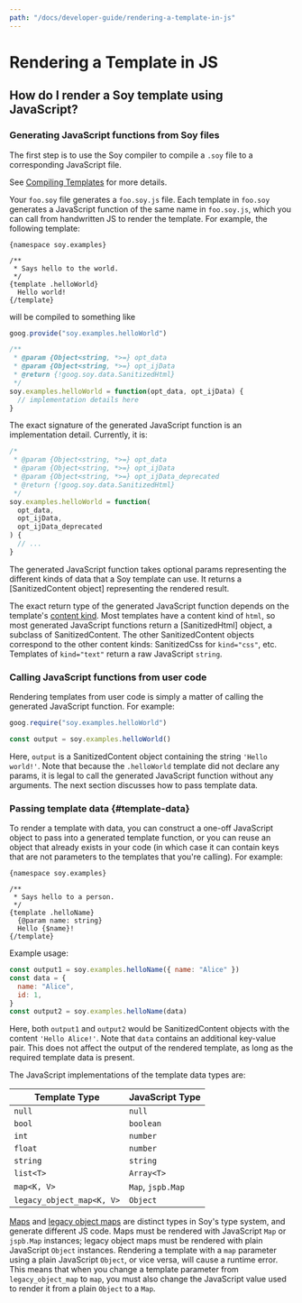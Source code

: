 ```yaml
---
path: "/docs/developer-guide/rendering-a-template-in-js"
---
```


# Rendering a Template in JS

## How do I render a Soy template using JavaScript?

### Generating JavaScript functions from Soy files

The first step is to use the Soy compiler to compile a `.soy` file to a
corresponding JavaScript file.

See [Compiling Templates](compiling-templates) for more details.

Your `foo.soy` file generates a `foo.soy.js` file. Each template in `foo.soy`
generates a JavaScript function of the same name in `foo.soy.js`, which you can
call from handwritten JS to render the template. For example, the following
template:

```soy
{namespace soy.examples}

/**
 * Says hello to the world.
 */
{template .helloWorld}
  Hello world!
{/template}
```

will be compiled to something like

```js
goog.provide("soy.examples.helloWorld")

/**
 * @param {Object<string, *>=} opt_data
 * @param {Object<string, *>=} opt_ijData
 * @return {!goog.soy.data.SanitizedHtml}
 */
soy.examples.helloWorld = function(opt_data, opt_ijData) {
  // implementation details here
}
```

The exact signature of the generated JavaScript function is an implementation
detail. Currently, it is:

```js
/*
 * @param {Object<string, *>=} opt_data
 * @param {Object<string, *>=} opt_ijData
 * @param {Object<string, *>=} opt_ijData_deprecated
 * @return {!goog.soy.data.SanitizedHtml}
 */
soy.examples.helloWorld = function(
  opt_data,
  opt_ijData,
  opt_ijData_deprecated
) {
  // ...
}
```

The generated JavaScript function takes optional params representing the
different kinds of data that a Soy template can use. It returns a
[SanitizedContent object] representing the rendered result.

The exact return type of the generated JavaScript function depends on the
template's [content kind](security#content_kinds). Most templates have a content
kind of `html`, so most generated JavaScript functions return a [SanitizedHtml]
object, a subclass of SanitizedContent. The other SanitizedContent objects
correspond to the other content kinds: SanitizedCss for `kind="css"`, etc.
Templates of `kind="text"` return a raw JavaScript `string`.

### Calling JavaScript functions from user code

Rendering templates from user code is simply a matter of calling the generated
JavaScript function. For example:

```js
goog.require("soy.examples.helloWorld")

const output = soy.examples.helloWorld()
```

Here, `output` is a SanitizedContent object containing the string `'Hello world!'`. Note that because the `.helloWorld` template did not declare any
params, it is legal to call the generated JavaScript function without any
arguments. The next section discusses how to pass template data.

### Passing template data {#template-data}

To render a template with data, you can construct a one-off JavaScript object to
pass into a generated template function, or you can reuse an object that already
exists in your code (in which case it can contain keys that are not parameters
to the templates that you're calling). For example:

```soy
{namespace soy.examples}

/**
 * Says hello to a person.
 */
{template .helloName}
  {@param name: string}
  Hello {$name}!
{/template}
```

Example usage:

```js
const output1 = soy.examples.helloName({ name: "Alice" })
const data = {
  name: "Alice",
  id: 1,
}
const output2 = soy.examples.helloName(data)
```

Here, both `output1` and `output2` would be SanitizedContent objects with the
content `'Hello Alice!'`. Note that `data` contains an additional key-value
pair. This does not affect the output of the rendered template, as long as the
required template data is present.

The JavaScript implementations of the template data types are:

| Template Type             | JavaScript Type   |
| ------------------------- | ----------------- |
| `null`                    | `null`            |
| `bool`                    | `boolean`         |
| `int`                     | `number`          |
| `float`                   | `number`          |
| `string`                  | `string`          |
| `list<T>`                 | `Array<T>`        |
| `map<K, V>`               | `Map`, `jspb.Map` |
| `legacy_object_map<K, V>` | `Object`          |

[Maps](../reference/types#map) and [legacy object maps](../reference/types#legacy_object_map) are distinct
types in Soy's type system, and generate different JS code. Maps must be rendered with JavaScript
`Map` or `jspb.Map` instances; legacy object maps must be rendered with plain
JavaScript `Object` instances. Rendering a template with a `map` parameter using
a plain JavaScript `Object`, or vice versa, will cause a runtime error. This
means that when you change a template parameter from `legacy_object_map` to
`map`, you must also change the JavaScript value used to render it from a plain
`Object` to a `Map`.
